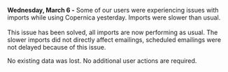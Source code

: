 **Wednesday, March 6 -** Some of our users were experiencing issues with
imports while using Copernica yesterday. Imports were slower than
usual. \
\
This issue has been solved, all imports are now performing as usual. The
slower imports did not directly affect emailings, scheduled emailings
were not delayed because of this issue. 

No existing data was lost. No additional user actions are required.
